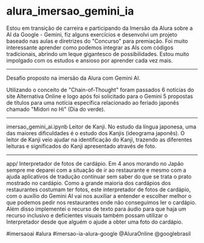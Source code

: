 # alura_imersao_gemini_ia

Estou em transição de carreira e participando da Imersão da Alura sobre a AI da Google - Gemini, fiz alguns exercícios e desenvolvi um projeto baseado nas aulas e diretrizes do "Concurso" para premiação.
Foi muito interessante aprender como podemos integrar as AIs com códigos tradicionais, abrindo um leque gigantesco de possibilidades. Estou muito impolgado com os estudos e ansioso por aprender cada vez mais.

____________________________________________________________
Desafio proposto na imersão da Alura com Gemini AI.

Utilizando o conceito de "Chain-of-Thought" foram passados 6 notícias do site Alternativa Online e logo após foi solicitado para o Gemini 5 propostas de títulos para uma notícia específica relacionado ao feriado japonês chamado "Midori no Hi" (Dia do verde).
____________________________________________________________

imersao_gemini_ai.ipynb
Leitor de Kanji.
No estudo da língua japonesa, uma das maiores dificuldades é o estudo dos Kanjis (ideograma japonês). O leitor de Kanji veio ajudar na identificação do Kanji, trazendo as diferentes leituras e significados do Kanji apresentado através de foto.

____________________________________________________________
app/
Interpretador de fotos de cardápio.
Em 4 anos morando no Japão sempre me deparei com a situação de ir ao restaurante e mesmo com a ajuda aplicativos de tradução continuar sem saber do que se trata o prato mostrado no cardápio.
Como a grande maioria dos cardápios dos restaurantes costumam ter fotos, este interpretador de fotos de cardápio, com o auxílio do Gemini AI vai nos auxiliar a entender e escolher melhor o que podemos pedir nos restaurantes onde não conseguimos ler o cardápio.
Além disso implementei o recurso de texto para áudio para que haja um recurso inclusivo e deficientes visuais também possam utilizar o Interpretador desde que alguém o ajude a obter uma foto do cardápio.



#imersaoai #alura #imersao-ia-alura-google @AluraOnline @googlebrasil

